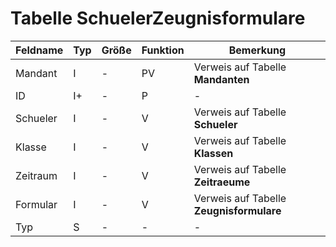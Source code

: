 # Tabelle SchuelerZeugnisformulare

| Feldname | Typ | Größe | Funktion | Bemerkung                                |
|----------|-----|-------|----------|------------------------------------------|
| Mandant  | I   | -     | PV       | Verweis auf Tabelle **Mandanten**        |
| ID       | I+  | -     | P        | -                                        |
| Schueler | I   | -     | V        | Verweis auf Tabelle **Schueler**         |
| Klasse   | I   | -     | V        | Verweis auf Tabelle **Klassen**          |
| Zeitraum | I   | -     | V        | Verweis auf Tabelle **Zeitraeume**       |
| Formular | I   | -     | V        | Verweis auf Tabelle **Zeugnisformulare** |
| Typ      | S   | -     | -        | -                                        |

